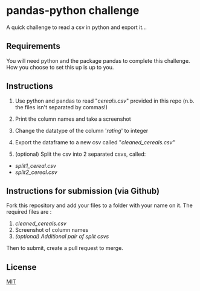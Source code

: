# pandas-python challenge 
A quick challenge to read a csv in python and export it...

## Requirements
You will need python and the package pandas to complete this challenge. How you choose to set this up is up to you. 

## Instructions
1. Use python and pandas to read "*cereals.csv*" provided in this repo (n.b. the files isn't separated by commas!)
2. Print the column names and take a screenshot
3. Change the datatype of the column '*rating*' to integer
4. Export the dataframe to a new csv called "*cleaned_cereals.csv*"

5. (optional) Split the csv into 2 separated csvs, called:
* *split1_cereal.csv*
* *split2_cereal.csv*

## Instructions for submission (via Github)
Fork this repository and add your files to a folder with your name on it. 
The required files are :
1. *cleaned_cereals.csv*
2. Screenshot of column names
3. *(optional) Additional pair of split csvs*

Then to submit, create a pull request to merge. 

## License
[MIT](https://choosealicense.com/licenses/mit/)

